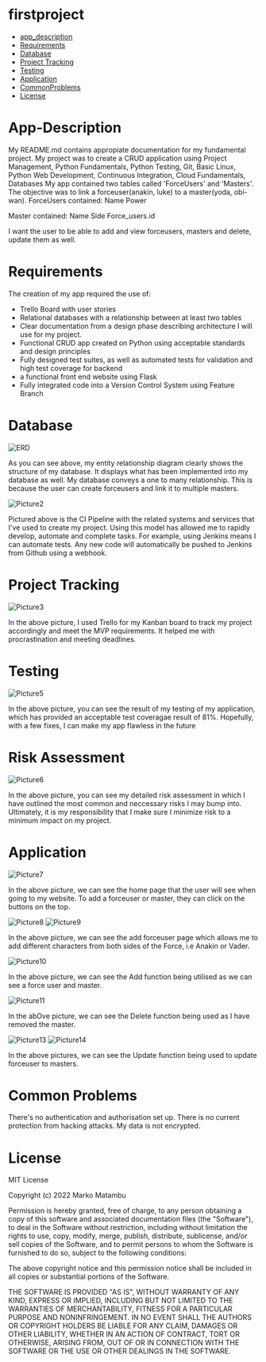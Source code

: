 # firstproject

* [app_description](#app-description)
* [Requirements](#requirements)
* [Database](#database)
* [Project Tracking](#project-tracking)
* [Testing](#testing)
* [Application](#application)
* [CommonProblems](#common-problems)
* [License](#license)

# App-Description





My README.md contains appropiate documentation for my fundamental project. My project was to create a CRUD application using Project Management, Python Fundamentals, Python Testing, Git, Basic Linux, Python Web Development, Continuous Integration, Cloud Fundamentals, Databases
My app contained two tables called 'ForceUsers' and 'Masters'. The objective was to link a forceuser(anakin, luke) to a master(yoda, obi-wan).
ForceUsers contained:
Name
Power

Master contained:
Name
Side
Force_users.id

I want the user to be able to add and view forceusers, masters and delete, update them as well.


# Requirements

The creation of my app required the use of:
- Trello Board with user stories
- Relational databases with a relationship between at least two tables
- Clear documentation from a design phase describing architecture I will use for my project.
- Functional CRUD app created on Python using acceptable standards and design principles
- Fully designed test suites, as well as automated tests for validation and high test coverage for backend
- a functional front end website using Flask
- Fully integrated code into a Version Control System using Feature Branch



# Database


![ERD](./application/images/ERD.png)

As you can see above, my entity relationship diagram clearly shows the structure of my database. It displays what has been implemented into my database as well. My database conveys a one to many relationship. This is because the user can create forceusers and link it to multiple masters.

![Picture2](./application/images/Picture2.png)

Pictured above is the CI Pipeline with the related systems and services that I've used to create my project. Using this model has allowed me to rapidly develop, automate and complete tasks. For example, using Jenkins means I can automate tests. Any new code will automatically be pushed to Jenkins from Github using a webhook.


# Project Tracking

![Picture3](./application/images/Picture3.png)

In the above picture, I used Trello for my Kanban board to track my project accordingly and meet the MVP requirements. It helped me with procrastination and meeting deadlines.

# Testing

![Picture5](./application/images/Picture5.png)

In the above picture, you can see the result of my testing of my application, which has provided an acceptable test coveragae result of 81%. Hopefully, with a few fixes, I can make my app flawless in the future

# Risk Assessment

![Picture6](./application/images/Picture6.png)

In the above picture, you can see my detailed risk assessment in which I have outlined the most common and neccessary risks I may bump into. Ultimately, it is my responsibility that I make sure I minimize risk to a minimum impact on my project.



# Application

![Picture7](./application/images/Picture7.png)

In the above picture, we can see the home page that the user will see when going to my website. To add a forceuser or master, they can click on the buttons on the top.


![Picture8](./application/images/Picture8.png) 
![Picture9](./application/images/Picture9.png)

In the above picture, we can see the add forceuser page which allows me to add different characters from both sides of the Force, i.e Anakin or Vader.


![Picture10](./application/images//Picture10.png)

In the above picture, we can see the Add function being utilised as we can see a force user and master.

![Picture11](./application/images/Picture11.png)

In the abOve picture, we can see the Delete function being used as I have removed the master.



![Picture13](./application/images/Picture13.png)
![Picture14](./application/images/Picture14.png)

In the above pictures, we can see the Update function being used to update forceuser to masters. 


# Common Problems

There's no authentication and authorisation set up.
There is no current protection from hacking attacks.
My data is not encrypted.




# License


MIT License

Copyright (c) 2022 Marko Matambu

Permission is hereby granted, free of charge, to any person obtaining a copy
of this software and associated documentation files (the "Software"), to deal
in the Software without restriction, including without limitation the rights
to use, copy, modify, merge, publish, distribute, sublicense, and/or sell
copies of the Software, and to permit persons to whom the Software is
furnished to do so, subject to the following conditions:

The above copyright notice and this permission notice shall be included in all
copies or substantial portions of the Software.

THE SOFTWARE IS PROVIDED "AS IS", WITHOUT WARRANTY OF ANY KIND, EXPRESS OR
IMPLIED, INCLUDING BUT NOT LIMITED TO THE WARRANTIES OF MERCHANTABILITY,
FITNESS FOR A PARTICULAR PURPOSE AND NONINFRINGEMENT. IN NO EVENT SHALL THE
AUTHORS OR COPYRIGHT HOLDERS BE LIABLE FOR ANY CLAIM, DAMAGES OR OTHER
LIABILITY, WHETHER IN AN ACTION OF CONTRACT, TORT OR OTHERWISE, ARISING FROM,
OUT OF OR IN CONNECTION WITH THE SOFTWARE OR THE USE OR OTHER DEALINGS IN THE
SOFTWARE.
